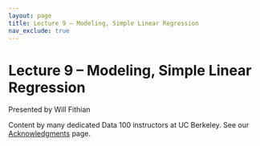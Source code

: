 ```yaml
---
layout: page
title: Lecture 9 – Modeling, Simple Linear Regression
nav_exclude: true
---
```


# Lecture 9 – Modeling, Simple Linear Regression

Presented by Will Fithian

Content by many dedicated Data 100 instructors at UC Berkeley. See our [Acknowledgments](../../acks) page.

